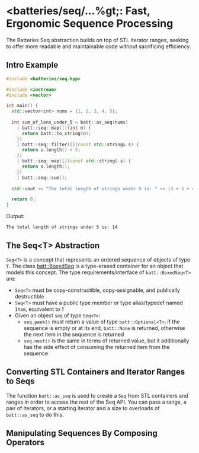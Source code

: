 # &lt;batteries/seq/...%gt;: Fast, Ergonomic Sequence Processing

The Batteries Seq abstraction builds on top of STL iterator ranges, seeking to offer more readable and maintainable code without sacrificing efficiency.

## Intro Example

```c++
#include <batteries/seq.hpp>

#include <iostream>
#include <vector>

int main() {
  std::vector<int> nums = {1, 2, 3, 4, 5};
  
  int sum_of_lens_under_5 = batt::as_seq(nums) 
    | batt::seq::map([](int n) {
      return batt::to_string(n);
    })
    | batt::seq::filter([](const std::string& s) {
      return s.length() < 5;
    })
    | batt::seq::map([](const std::string& s) {
      return s.length();
    }) 
    | batt::seq::sum();
    
  std::cout << "The total length of strings under 5 is: " << (3 + 3 + 4 + 4) << std::endl;

  return 0;
}
```

Output:

```
The total length of strings under 5 is: 14
```

## The Seq&lt;T&gt; Abstraction

`Seq<T>` is a concept that represents an ordered sequence of objects of type `T`.  The class [batt::BoxedSeq<T>](/) is a type-erased container for an object that models this concept.  The type requirements/interface of `batt::BoxedSeq<T>` are:

- `Seq<T>` must be copy-constructible, copy-assignable, and publically destructible
- `Seq<T>` must have a public type member or type alias/typedef named `Item`, equivalent to `T`
- Given an object `seq` of type `Seq<T>`:
  - `seq.peek()` must return a value of type `batt::Optional<T>`; if the sequence is empty or at its end, `batt::None` is returned, otherwise the next item in the sequence is returned
  - `seq.next()` is the same in terms of returned value, but it additionally has the side effect of consuming the returned item from the sequence

## Converting STL Containers and Iterator Ranges to Seqs

The function `batt::as_seq` is used to create a `Seq` from STL containers and ranges in order to access the rest of the Seq API.  You can pass a range, a pair of iterators, or a starting iterator and a size to overloads of `batt::as_seq` to do this.

## Manipulating Sequences By Composing Operators
